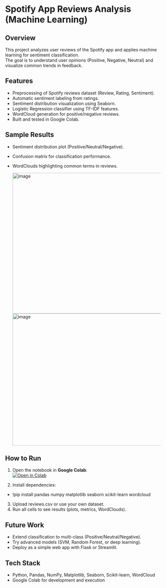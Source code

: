# Spotify App Reviews Analysis (Machine Learning)

## Overview
This project analyzes user reviews of the Spotify app and applies machine learning for sentiment classification.  
The goal is to understand user opinions (Positive, Negative, Neutral) and visualize common trends in feedback.  

## Features
- Preprocessing of Spotify reviews dataset (Review, Rating, Sentiment).
- Automatic sentiment labeling from ratings.
- Sentiment distribution visualization using Seaborn.
- Logistic Regression classifier using TF-IDF features.
- WordCloud generation for positive/negative reviews.
- Built and tested in Google Colab.

## Sample Results
- Sentiment distribution plot (Positive/Neutral/Negative).
- Confusion matrix for classification performance.
- WordClouds highlighting common terms in reviews.

  <img width="589" height="455" alt="image" src="https://github.com/user-attachments/assets/57d21d43-126d-4566-8c9b-624a704e52d7" />
  <img width="790" height="427" alt="image" src="https://github.com/user-attachments/assets/7be178e9-5d5b-43ca-afda-b74638b8730d" />


## How to Run
1. Open the notebook in **Google Colab**:  
   [![Open in Colab](https://colab.research.google.com/assets/colab-badge.svg)](https://colab.research.google.com/drive/1eSsuwj3j4OyHhsLMhar2tROn8lhEYe89)

2. Install dependencies:
- !pip install pandas numpy matplotlib seaborn scikit-learn wordcloud
3. Upload reviews.csv or use your own dataset.
4. Run all cells to see results (plots, metrics, WordClouds).

## Future Work
- Extend classification to multi-class (Positive/Neutral/Negative).
- Try advanced models (SVM, Random Forest, or deep learning).
- Deploy as a simple web app with Flask or Streamlit.


## Tech Stack
- Python, Pandas, NumPy, Matplotlib, Seaborn, Scikit-learn, WordCloud
- Google Colab for development and execution
